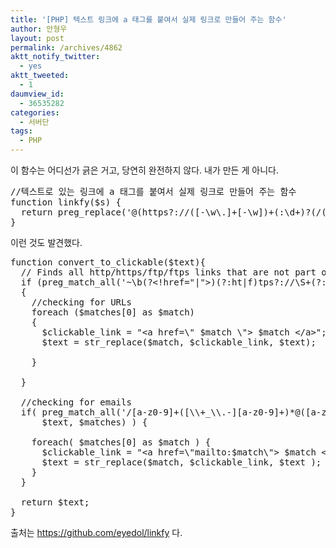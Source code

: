 ```yaml
---
title: '[PHP] 텍스트 링크에 a 태그를 붙여서 실제 링크로 만들어 주는 함수'
author: 안형우
layout: post
permalink: /archives/4862
aktt_notify_twitter:
  - yes
aktt_tweeted:
  - 1
daumview_id:
  - 36535282
categories:
  - 서버단
tags:
  - PHP
---
```

이 함수는 어디선가 긁은 거고, 당연히 완전하지 않다. 내가 만든 게 아니다.

<pre class="brush: php; gutter: true; first-line: 1">//텍스트로 있는 링크에 a 태그를 붙여서 실제 링크로 만들어 주는 함수
function linkfy($s) {
  return preg_replace(&#039;@(https?://([-\w\.]+[-\w])+(:\d+)?(/([\w/_\.#-]*(\?\S+)?[^\.\s])?)?)@&#039;, &#039;&lt;a href="$1"&gt;$1&lt;/a&gt;&#039;, $s);
}</pre>

이런 것도 발견했다.

<pre class="brush: php; gutter: true; first-line: 1">function convert_to_clickable($text){
  // Finds all http/https/ftp/ftps links that are not part of an existing html anchor
  if (preg_match_all(&#039;~\b(?&lt;!href="|"&gt;)(?:ht|f)tps?://\S+(?:/|\b)~i&#039;, $text, $matches))
  {
    //checking for URLs
    foreach ($matches[0] as $match)
    {
      $clickable_link = "&lt;a href=\" $match \"&gt; $match &lt;/a&gt;";
      $text = str_replace($match, $clickable_link, $text);

    }

  }

  //checking for emails
  if( preg_match_all(&#039;/[a-z0-9]+([\\+_\\.-][a-z0-9]+)*@([a-z0-9]+([\.-][a-z0-9]+)*)+\\.[a-z]{2,}/i&#039;,
      $text, $matches) ) {

    foreach( $matches[0] as $match ) {
      $clickable_link = "&lt;a href=\"mailto:$match\"&gt; $match &lt;/a&gt;";
      $text = str_replace($match, $clickable_link, $text );
    }
  }

  return $text;
}</pre>

출처는 <https://github.com/eyedol/linkfy> 다.